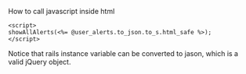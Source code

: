 How to call javascript inside html

```
<script> 
showAllAlerts(<%= @user_alerts.to_json.to_s.html_safe %>);
</script>
```

Notice that rails instance variable can be converted to jason, which is a valid jQuery object.
